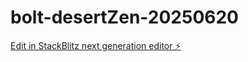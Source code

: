 # bolt-desertZen-20250620

[Edit in StackBlitz next generation editor ⚡️](https://stackblitz.com/~/github.com/clevermissfox/bolt-desertZen-20250620)